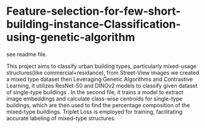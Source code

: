 # Feature-selection-for-few-short-building-instance-Classification-using-genetic-algorithm
see readme file.

This project aims to classify urban building types, particularly mixed-usage structures(like commercial+residance), from Street-View images we created a mixed type dataset then Leveraging Genetic Algorithms and Contrastive Learning, it utilizes ResNet-50 and DINOv2 models to classify given dataset of single-type buildings . In the second file, it trains a model to extract image embeddings and calculate class-wise centroids for single-type buildings, which are then used to find the percentage composition of the mixed-type buildings. Triplet Loss is employed for training, facilitating accurate labeling of mixed-type structures.
